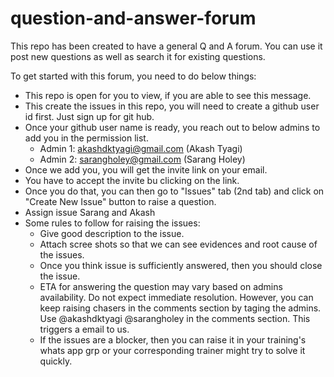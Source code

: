 # question-and-answer-forum
This repo has been created to have a general Q and A forum. You can use it post new questions as well as search it for existing questions.

To get started with this forum, you need to do below things:

* This repo is open for you to view, if you are able to see this message.
* This create the issues in this repo, you will need to create a github user id first. Just sign up for git hub.
* Once your github user name is ready, you reach out to below admins to add you in the permission list.
  * Admin 1: akashdktyagi@gmail.com (Akash Tyagi)
  * Admin 2: sarangholey@gmail.com (Sarang Holey)
* Once we add you, you will get the invite link on your email.
* You have to accept the invite bu clicking on the link. 
* Once you do that, you can then go to "Issues" tab (2nd tab) and click on "Create New Issue" button to raise a question.
* Assign issue Sarang and Akash
* Some rules to follow for raising the issues:
  * Give good description to the issue.
  * Attach scree shots so that we can see evidences and root cause of the issues.
  * Once you think issue is sufficiently answered, then you should close the issue.
  * ETA for answering the question may vary based on admins availability. Do not expect immediate resolution. However, you can keep raising chasers in the comments     section by taging the admins. Use @akashdktyagi @sarangholey in the comments section. This triggers a email to us.
  * If the issues are a blocker, then you can raise it in your training's whats app grp or your corresponding trainer might try to solve it quickly.
